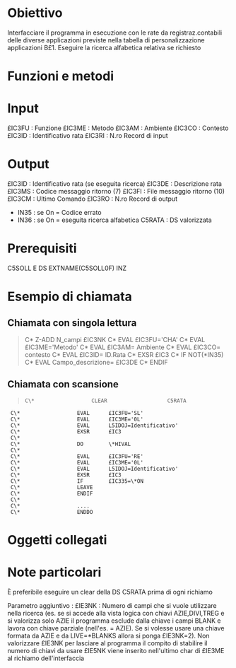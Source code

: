 # Obiettivo
Interfacciare il programma in esecuzione con le rate da registraz.contabili delle diverse applicazioni  previste nella tabella di personalizzazione applicazioni B£1. Eseguire la ricerca alfabetica relativa se richiesto
# Funzioni e metodi
# Input
 £IC3FU :  Funzione
£IC3ME :  Metodo
£IC3AM :  Ambiente
£IC3CO :  Contesto
£IC3ID :  Identificativo rata
£IC3RI :  N.ro Record di input

# Output
£IC3ID :  Identificativo rata (se eseguita ricerca)
£IC3DE :  Descrizione rata
£IC3MS :  Codice messaggio ritorno (7)
£IC3FI :  File   messaggio ritorno (10)
£IC3CM :  Ultimo Comando
£IC3RO :  N.ro Record di output
- IN35  :  se On = Codice errato
- IN36  :  se On = eseguita ricerca alfabetica
C5RATA :  DS valorizzata

# Prerequisiti
  C5SOLL         E DS                  EXTNAME(C5SOLL0F) INZ

# Esempio di chiamata
## Chiamata con singola lettura
>C\*                  Z-ADD     N_campi       £IC3NK
C\*                  EVAL      £IC3FU='CHA'
C\*                  EVAL      £IC3ME='Metodo'
C\*                  EVAL      £IC3AM= Ambiente
C\*                  EVAL      £IC3CO= contesto
C\*                  EVAL      £IC3ID= ID.Rata
C\*                  EXSR      £IC3
C\*                  IF        NOT(\*IN35)
C\*                  EVAL      Campo_descrizione= £IC3DE
C\*                  ENDIF


## Chiamata con scansione
>     C\*                  CLEAR                   C5RATA
     C\*                  EVAL      £IC3FU='SL'
     C\*                  EVAL      £IC3ME='0L'
     C\*                  EVAL      L5IDOJ=Identificativo'
     C\*                  EXSR      £IC3
     C\*
     C\*                  DO        \*HIVAL
     C\*
     C\*                  EVAL      £IC3FU='RE'
     C\*                  EVAL      £IC3ME='0L'
     C\*                  EVAL      L5IDOJ=Identificativo'
     C\*                  EXSR      £IC3
     C\*                  IF        £IC335=\*ON
     C\*                  LEAVE
     C\*                  ENDIF
     C\*
     C\*                  ....
     C\*                  ENDDO

# Oggetti collegati

# Note particolari
È preferibile eseguire un clear della DS  C5RATA prima di ogni richiamo

Parametro aggiuntivo :  £IE3NK :  Numero di campi che si vuole utilizzare nella ricerca (es. se si accede alla vista logica con chiavi AZIE,DIVI,TREG  e si valorizza solo AZIE il programma esclude dalla chiave i campi BLANK e lavora con chiave parziale (nell'es. = AZIE). Se si volesse usare una chiave formata da AZIE e da LIVE=\*BLANKS allora si ponga £IE3NK=2). Non valorizzare £IE3NK per lasciare al programma il compito di stabilire il numero di chiavi da usare £IE5NK viene inserito nell'ultimo char di £IE3ME al richiamo dell'interfaccia
